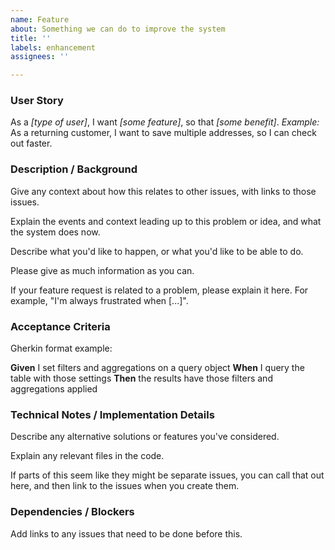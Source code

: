 ```yaml
---
name: Feature
about: Something we can do to improve the system
title: ''
labels: enhancement
assignees: ''

---
```


### User Story

As a *[type of user]*, I want *[some feature]*, so that *[some benefit]*.
*Example:* As a returning customer, I want to save multiple addresses, so I can check out faster.

### Description / Background

Give any context about how this relates to other issues, with links to those issues.

Explain the events and context leading up to this problem or idea, and what the system does now.

Describe what you'd like to happen, or what you'd like to be able to do.

Please give as much information as you can.

If your feature request is related to a problem, please explain it here. For example, "I'm always frustrated
when [...]".

### Acceptance Criteria

Gherkin format example:

**Given** I set filters and aggregations on a query object
**When** I query the table with those settings
**Then** the results have those filters and aggregations applied

### Technical Notes / Implementation Details

Describe any alternative solutions or features you've considered.

Explain any relevant files in the code.

If parts of this seem like they might be separate issues, you can call that out here,
and then link to the issues when you create them.

### Dependencies / Blockers

Add links to any issues that need to be done before this.
